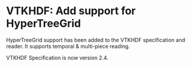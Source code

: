 # VTKHDF: Add support for HyperTreeGrid

HyperTreeGrid support has been added to the VTKHDF specification and reader. It supports temporal & multi-piece reading.

VTKHDF Specification is now version 2.4.
